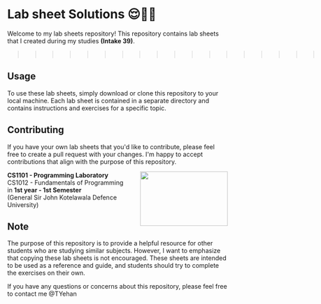 # Lab sheet Solutions 😌✌🏻

Welcome to my lab sheets repository! This repository contains lab sheets that I created during my studies <b>(Intake 39)</b>.
>>>>>>> >>>>>>> >>>>>>> >>>>>>> >>>>>>> >>>>>>><

## Usage

To use these lab sheets, simply download or clone this repository to your local machine. Each lab sheet is contained in a separate directory and contains instructions and exercises for a specific topic.

## Contributing

If you have your own lab sheets that you'd like to contribute, please feel free to create a pull request with your changes. I'm happy to accept contributions that align with the purpose of this repository.


<img src="https://eportfolio.utm.my/artefact/file/download.php?file=682041&view=171850&embedded=1&text=691127" align="right" height="125px" width="200px">

<b>CS1101 - Programming Laboratory</b> <br>
CS1012 - Fundamentals of Programming <br>
   in <b>1st year - 1st Semester</b> <br>
(General Sir John Kotelawala Defence University) 

## Note
The purpose of this repository is to provide a helpful resource for other students who are studying similar subjects. However, I want to emphasize that copying these lab sheets is not encouraged. These sheets are intended to be used as a reference and guide, and students should try to complete the exercises on their own.

If you have any questions or concerns about this repository, please feel free to contact me  @TYehan
